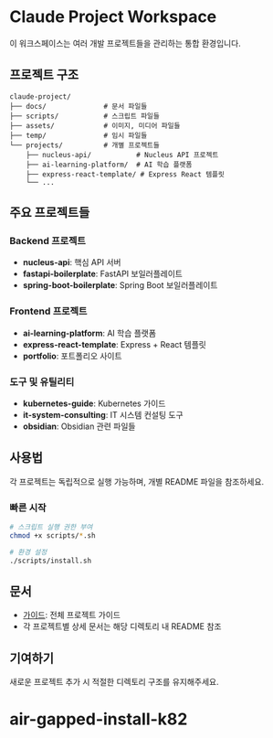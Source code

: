 # Claude Project Workspace

이 워크스페이스는 여러 개발 프로젝트들을 관리하는 통합 환경입니다.

## 프로젝트 구조

```
claude-project/
├── docs/              # 문서 파일들
├── scripts/           # 스크립트 파일들  
├── assets/            # 이미지, 미디어 파일들
├── temp/              # 임시 파일들
└── projects/          # 개별 프로젝트들
    ├── nucleus-api/           # Nucleus API 프로젝트
    ├── ai-learning-platform/  # AI 학습 플랫폼
    ├── express-react-template/ # Express React 템플릿
    └── ...
```

## 주요 프로젝트들

### Backend 프로젝트
- **nucleus-api**: 핵심 API 서버
- **fastapi-boilerplate**: FastAPI 보일러플레이트
- **spring-boot-boilerplate**: Spring Boot 보일러플레이트

### Frontend 프로젝트  
- **ai-learning-platform**: AI 학습 플랫폼
- **express-react-template**: Express + React 템플릿
- **portfolio**: 포트폴리오 사이트

### 도구 및 유틸리티
- **kubernetes-guide**: Kubernetes 가이드
- **it-system-consulting**: IT 시스템 컨설팅 도구
- **obsidian**: Obsidian 관련 파일들

## 사용법

각 프로젝트는 독립적으로 실행 가능하며, 개별 README 파일을 참조하세요.

### 빠른 시작
```bash
# 스크립트 실행 권한 부여
chmod +x scripts/*.sh

# 환경 설정
./scripts/install.sh
```

## 문서
- [가이드](docs/guide.md): 전체 프로젝트 가이드
- 각 프로젝트별 상세 문서는 해당 디렉토리 내 README 참조

## 기여하기
새로운 프로젝트 추가 시 적절한 디렉토리 구조를 유지해주세요.
# air-gapped-install-k82

